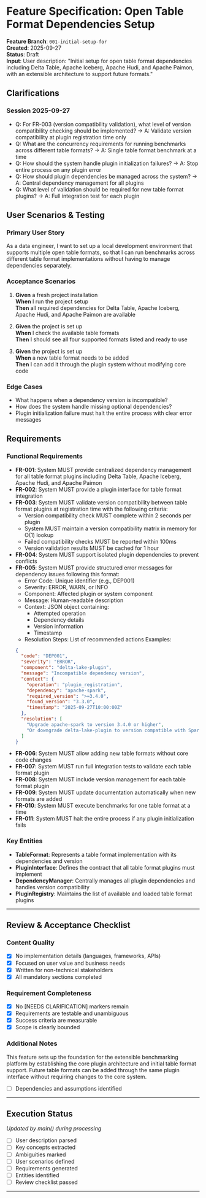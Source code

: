 # Feature Specification: Open Table Format Dependencies Setup

**Feature Branch**: `001-initial-setup-for`  
**Created**: 2025-09-27  
**Status**: Draft  
**Input**: User description: "Initial setup for open table format dependencies including Delta Table, Apache Iceberg, Apache Hudi, and Apache Paimon, with an extensible architecture to support future formats."

## Clarifications

### Session 2025-09-27
- Q: For FR-003 (version compatibility validation), what level of version compatibility checking should be implemented? → A: Validate version compatibility at plugin registration time only
- Q: What are the concurrency requirements for running benchmarks across different table formats? → A: Single table format benchmark at a time
- Q: How should the system handle plugin initialization failures? → A: Stop entire process on any plugin error
- Q: How should plugin dependencies be managed across the system? → A: Central dependency management for all plugins
- Q: What level of validation should be required for new table format plugins? → A: Full integration test for each plugin

## User Scenarios & Testing

### Primary User Story
As a data engineer, I want to set up a local development environment that supports multiple open table formats, so that I can run benchmarks across different table format implementations without having to manage dependencies separately.

### Acceptance Scenarios
1. **Given** a fresh project installation  
   **When** I run the project setup  
   **Then** all required dependencies for Delta Table, Apache Iceberg, Apache Hudi, and Apache Paimon are available

2. **Given** the project is set up  
   **When** I check the available table formats  
   **Then** I should see all four supported formats listed and ready to use

3. **Given** the project is set up  
   **When** a new table format needs to be added  
   **Then** I can add it through the plugin system without modifying core code

### Edge Cases
- What happens when a dependency version is incompatible?
- How does the system handle missing optional dependencies?
- Plugin initialization failure must halt the entire process with clear error messages

## Requirements

### Functional Requirements
- **FR-001**: System MUST provide centralized dependency management for all table format plugins including Delta Table, Apache Iceberg, Apache Hudi, and Apache Paimon
- **FR-002**: System MUST provide a plugin interface for table format integration
- **FR-003**: System MUST validate version compatibility between table format plugins at registration time with the following criteria:
  - Version compatibility check MUST complete within 2 seconds per plugin
  - System MUST maintain a version compatibility matrix in memory for O(1) lookup
  - Failed compatibility checks MUST be reported within 100ms
  - Version validation results MUST be cached for 1 hour
- **FR-004**: System MUST support isolated plugin dependencies to prevent conflicts
- **FR-005**: System MUST provide structured error messages for dependency issues following this format:
  - Error Code: Unique identifier (e.g., DEP001)
  - Severity: ERROR, WARN, or INFO
  - Component: Affected plugin or system component
  - Message: Human-readable description
  - Context: JSON object containing:
    - Attempted operation
    - Dependency details
    - Version information
    - Timestamp
  - Resolution Steps: List of recommended actions
  Examples:
  ```json
  {
    "code": "DEP001",
    "severity": "ERROR",
    "component": "delta-lake-plugin",
    "message": "Incompatible dependency version",
    "context": {
      "operation": "plugin_registration",
      "dependency": "apache-spark",
      "required_version": ">=3.4.0",
      "found_version": "3.3.0",
      "timestamp": "2025-09-27T10:00:00Z"
    },
    "resolution": [
      "Upgrade apache-spark to version 3.4.0 or higher",
      "Or downgrade delta-lake-plugin to version compatible with Spark 3.3.0"
    ]
  }
  ```
- **FR-006**: System MUST allow adding new table formats without core code changes
- **FR-007**: System MUST run full integration tests to validate each table format plugin
- **FR-008**: System MUST include version management for each table format plugin
- **FR-009**: System MUST update documentation automatically when new formats are added
- **FR-010**: System MUST execute benchmarks for one table format at a time
- **FR-011**: System MUST halt the entire process if any plugin initialization fails

### Key Entities
- **TableFormat**: Represents a table format implementation with its dependencies and version
- **PluginInterface**: Defines the contract that all table format plugins must implement
- **DependencyManager**: Centrally manages all plugin dependencies and handles version compatibility
- **PluginRegistry**: Maintains the list of available and loaded table format plugins

---

## Review & Acceptance Checklist

### Content Quality
- [x] No implementation details (languages, frameworks, APIs)
- [x] Focused on user value and business needs
- [x] Written for non-technical stakeholders
- [x] All mandatory sections completed

### Requirement Completeness
- [x] No [NEEDS CLARIFICATION] markers remain
- [x] Requirements are testable and unambiguous  
- [x] Success criteria are measurable
- [x] Scope is clearly bounded

### Additional Notes
This feature sets up the foundation for the extensible benchmarking platform by establishing the core plugin architecture and initial table format support. Future table formats can be added through the same plugin interface without requiring changes to the core system.
- [ ] Dependencies and assumptions identified

---

## Execution Status
*Updated by main() during processing*

- [ ] User description parsed
- [ ] Key concepts extracted
- [ ] Ambiguities marked
- [ ] User scenarios defined
- [ ] Requirements generated
- [ ] Entities identified
- [ ] Review checklist passed

---
